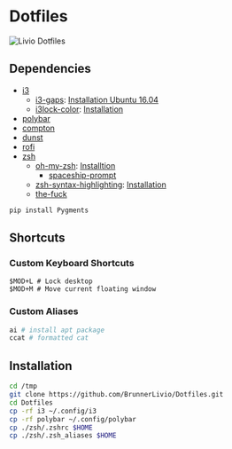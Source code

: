 # Dotfiles

![Livio Dotfiles](https://i.imgur.com/zaGNsz9.png)

## Dependencies
 - [i3](https://i3wm.org/)
    - [i3-gaps](https://github.com/Airblader/i3): 
[Installation Ubuntu 16.04](https://gist.github.com/aaronsaderholm/872d55a1cec3969a5baf549f840147f1)
    - [i3lock-color](https://github.com/chrjguill/i3lock-color): [Installation](https://github.com/chrjguill/i3lock-color#building)
 - [polybar](https://github.com/jaagr/polybar)
 - [compton](https://github.com/chjj/compton)
 - [dunst](https://dunst-project.org/)
 - [rofi](https://github.com/davatorium/rofi)
 - [zsh](http://www.zsh.org/)
    - [oh-my-zsh](https://github.com/robbyrussell/oh-my-zsh): [Installtion](https://github.com/robbyrussell/oh-my-zsh#basic-installation)
        - [spaceship-prompt](https://github.com/denysdovhan/spaceship-prompt)
    - [zsh-syntax-highlighting](https://github.com/zsh-users/zsh-syntax-highlighting): [Installation](https://github.com/zsh-users/zsh-syntax-highlighting/blob/master/INSTALL.md)
    - [the-fuck](https://github.com/nvbn/thefuck)

```bash
pip install Pygments
```

## Shortcuts

### Custom Keyboard Shortcuts

```
$MOD+L # Lock desktop
$MOD+M # Move current floating window
```

### Custom Aliases

```bash
ai # install apt package
ccat # formatted cat
```

## Installation


```bash
cd /tmp
git clone https://github.com/BrunnerLivio/Dotfiles.git
cd Dotfiles
cp -rf i3 ~/.config/i3
cp -rf polybar ~/.config/polybar
cp ./zsh/.zshrc $HOME
cp ./zsh/.zsh_aliases $HOME
```